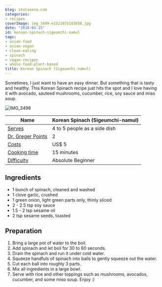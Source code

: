 ```yaml
---
blog: shalveena.com
categories:
- recipes
coverImage: img_3499-e1521075183858.jpg
date: "2018-03-15"
id: korean-spinach-sigeumchi-namul
tags:
- asian-food
- asian-vegan
- clean-eating
- spinach
- vegan-recipes
- whole-food-plant-based
title: Korean Spinach (Sigeumchi-namul)
---
```


Sometimes, I just want to have an easy dinner. But something that is tasty and healthy. This Korean Spinach recipe just hits the spot and I love having it with avocado, sauteed mushrooms, cucumber, rice, soy sauce and miso soup.

![IMG_3498](images/img_3498-e1521075039566.jpg)

| Name | Korean Spinach (Sigeumchi-namul) |
| --- | --- |
| [Serves](https://shalveena.com/serving-sizes/) | 4 to 5 people as a side dish |
| [Dr. Greger Points](https://shalveena.com/dr-greger-points/) | 2 |
| [Costs](https://shalveena.com/costs/) | US$ 5 |
| [Cooking time](https://shalveena.com/cooking-times/) | 15 minutes |
| [Difficulty](https://shalveena.com/difficulty-levels/) | Absolute Beginner |

## Ingredients

- 1 bunch of spinach, cleaned and washed
- 1 clove garlic, crushed
- 1 green onion, light green parts only, thinly sliced
- 2 - 2.5 tsp soy sauce
- 1.5 - 2 tsp sesame oil
- 2 tsp sesame seeds, toasted

## Preparation

1. Bring a large pot of water to the boil.
2. Add spinach and let boil for 30 to 60 seconds.
3. Drain the spinach and run it under cold water.
4. Squeeze handfuls of spinach into balls to gently squeeze out the water.
5. Cut each ball into roughly 3 parts.
6. Mix all ingredients in a large bowl.
7. Serve with rice and other toppings such as mushrooms, avocados, cucumber, and some miso soup. Enjoy :)
